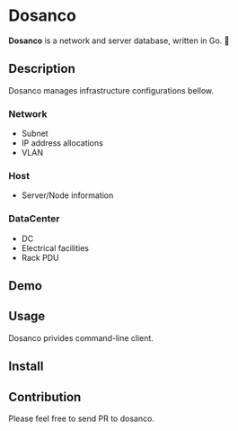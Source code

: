 Dosanco
====

**Dosanco** is a network and server database, written in Go. :horse:

## Description
Dosanco manages infrastructure configurations bellow.

### Network
- Subnet
- IP address allocations
- VLAN

### Host
- Server/Node information

### DataCenter
- DC
- Electrical facilities
- Rack PDU

## Demo

## Usage
Dosanco privides command-line client.

## Install

## Contribution
Please feel free to send PR to dosanco.
